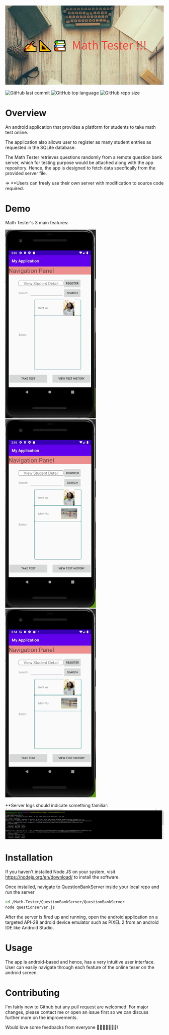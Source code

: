 ![My application banner](AppDescription/mathtester.png)

![GitHub last commit](https://img.shields.io/github/last-commit/McEazzy/Math-Tester)
![GitHub top language](https://img.shields.io/github/languages/top/McEazzy/Math-Tester)
![GitHub repo size](https://img.shields.io/github/repo-size/McEazzy/Math-Tester)
# Overview
An android application that provides a platform for students to take math test online.

The application also allows user to register as many student entries as requested in the SQLite database.

The Math Tester retrieves questions randomly from a remote question bank server, which for testing purpose would be attached along with the app repository. Hence, the app is designed to fetch data specfically from the provided server file.

=> **Users can freely use their own server with modification to source code required.
# Demo
Math Tester's 3 main features:

<img src="AppDescription/Register.gif" height="600">    <img src="AppDescription/TakeTest.gif" height="600">    <img src="AppDescription/ViewRecord.gif" height="600">

**Server logs should indicate something familiar:
![Server access log](AppDescription/Server.JPG)

# Installation
If you haven't installed Node.JS on your system, visit https://nodejs.org/en/download/ to install the software.

Once installed, navigate to QuestionBankServer inside your local repo and run the server
```bash
cd /Math-Tester/QuestionBankServer/QuestionBankServer
node questionserver.js
```
After the server is fired up and running, open the android application on a targeted API-28 android device emulator such as PIXEL 2 from an android IDE like Android Studio.
# Usage
The app is android-based and hence, has a very intuitive user interface. User can easily navigate through each feature of the online teser on the android screen.
# Contributing
I'm fairly new to Github but any pull request are welcomed. For major changes, please contact me or open an issue first so we can discuss further more on the improvements.

Would love some feedbacks from everyone 👨‍💻👩‍💻🙆‍♂️✅!
